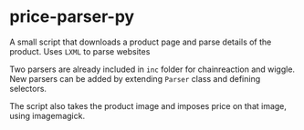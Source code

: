 # price-parser-py

A small script that downloads a product page and parse details of the product. Uses `LXML` to parse websites

Two parsers are already included in `inc` folder for chainreaction and wiggle. New parsers can be added by extending `Parser` class  and defining selectors.

The script also takes the product image and imposes price on that image, using imagemagick.
